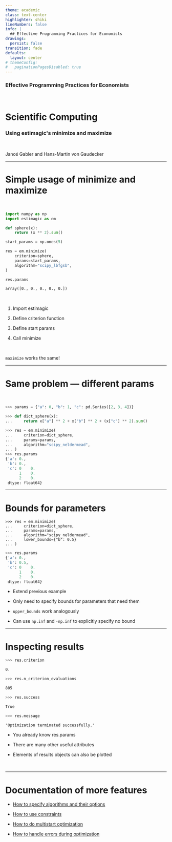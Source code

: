 ```yaml
---
theme: academic
class: text-center
highlighter: shiki
lineNumbers: false
info: |
  ## Effective Programming Practices for Economists
drawings:
  persist: false
transition: fade
defaults:
  layout: center
# themeConfig:
#   paginationPagesDisabled: true
---
```


### Effective Programming Practices for Economists

<br/>

# Scientific Computing

### Using estimagic's minimize and maximize

<br/>

Janoś Gabler and Hans-Martin von Gaudecker

---

# Simple usage of **minimize** and **maximize**

<br/>

<div class="flex gap-20">

<div>

```python
import numpy as np
import estimagic as em

def sphere(x):
    return (x ** 2).sum()

start_params = np.ones(5)

res = em.minimize(
    criterion=sphere,
    params=start_params,
    algorithm="scipy_lbfgsb",
)

res.params
```

```txt
array([0., 0., 0., 0., 0.])
```

</div>
<div>

<br/>

1. Import estimagic

2. Define criterion function

3. Define start params

4. Call minimize

<br/>

`maximize` works the same!

</div>
</div>

---

# Same problem — different params

<br/>

```python
>>> params = {"a": 0, "b": 1, "c": pd.Series([2, 3, 4])}

>>> def dict_sphere(x):
...     return x["a"] ** 2 + x["b"] ** 2 + (x["c"] ** 2).sum()

>>> res = em.minimize(
...     criterion=dict_sphere,
...     params=params,
...     algorithm="scipy_neldermead",
... )
>>> res.params
{'a': 0.,
 'b': 0.,
 'c': 0    0.
      1    0.
      2    0.
 dtype: float64}
```

---

# Bounds for parameters

<div class="grid grid-cols-2 gap-4">
<div>

```python{5}
>>> res = em.minimize(
...     criterion=dict_sphere,
...     params=params,
...     algorithm="scipy_neldermead",
...     lower_bounds={"b": 0.5}
... )
```

```python
>>> res.params
{'a': 0.,
 'b': 0.5,
 'c': 0    0.
      1    0.
      2    0.
 dtype: float64}
```

</div>
<div>

- Extend previous example

- Only need to specify bounds for parameters that need them

- `upper_bounds` work analogously

- Can use `np.inf` and `-np.inf` to explicitly specify no bound

</div>
</div>

---

# Inspecting results

<div class="grid grid-cols-2 gap-4">
<div>

```python
>>> res.criterion
```

```txt
0.
```

```python
>>> res.n_criterion_evaluations
```

```txt
805
```

```python
>>> res.success
```

```txt
True
```

```python
>>> res.message
```

```txt
'Optimization terminated successfully.'
```

</div>
<div>

- You already know res.params

- There are many other useful attributes

- Elements of results objects can also be plotted

</div>
</div>

<br/>

---

# Documentation of more features

- [How to specify algorithms and their options](https://estimagic.readthedocs.io/en/stable/how_to_guides/optimization/how_to_specify_algorithm_and_algo_options.html)

- [How to use constraints](https://estimagic.readthedocs.io/en/stable/how_to_guides/optimization/how_to_specify_constraints.html)

- [How to do multistart optimization](https://estimagic.readthedocs.io/en/stable/how_to_guides/optimization/how_to_do_multistart_optimizations.html)

- [How to handle errors during optimization](https://estimagic.readthedocs.io/en/stable/how_to_guides/optimization/how_to_handle_errors_during_optimization.html)
